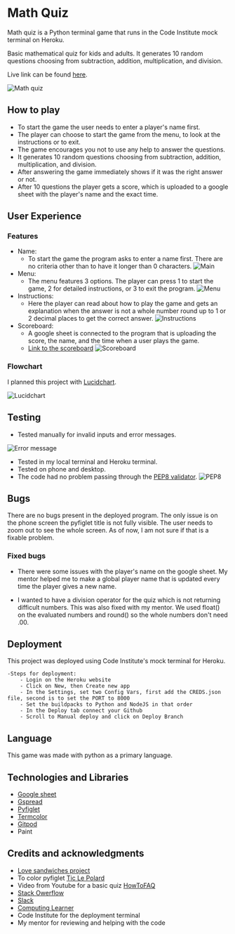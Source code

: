 # Math Quiz
Math quiz is a Python terminal game that runs in the Code Institute mock terminal on Heroku.

Basic mathematical quiz for kids and adults. 
It generates 10 random questions choosing from subtraction, addition, multiplication, and division.

Live link can be found [here](https://math-quiz-01.herokuapp.com/).

![Math quiz](/images/start.png)

## How to play

- To start the game the user needs to enter a player's name first.
- The player can choose to start the game from the menu, to look at the instructions or to exit.
- The game encourages you not to use any help to answer the questions.
- It generates 10 random questions choosing from subtraction, addition, multiplication, and division.
- After answering the game immediately shows if it was the right answer or not.
- After 10 questions the player gets a score, which is uploaded to a google sheet with the player's name and the exact time.

## User Experience 

### Features

- Name:
    - To start the game the program asks to enter a name first. There are no criteria other than to have it longer than 0 characters. 
![Main](/images/main.png)
- Menu:
    - The menu features 3 options. The player can press 1 to start the game, 2 for detailed instructions, or 3 to exit the program.
![Menu](/images/menu.png)
- Instructions:
    - Here the player can read about how to play the game and gets an explanation when the answer is not a whole number round up to 1 or 2 decimal places to get the correct answer.
![Instructions](/images/instructions.png)
- Scoreboard:
    - A google sheet is connected to the program that is uploading the score, the name, and the time when a user plays the game.
    - [Link to the scoreboard](https://docs.google.com/spreadsheets/d/17B9Sm2yHCRAlnw-Q0knb1Fnol0t7Mhr5xD8TEyN1b6c/edit?usp=sharing)
![Scoreboard](/images/scoreboard.png)

### Flowchart
I planned this project with [Lucidchart](https://www.lucidchart.com/pages/landing?utm_source=google&utm_medium=cpc&utm_campaign=_chart_en_tier1_mixed_search_brand_exact_&km_CPC_CampaignId=1490375427&km_CPC_AdGroupID=55688909257&km_CPC_Keyword=lucidchart&km_CPC_MatchType=e&km_CPC_ExtensionID=&km_CPC_Network=g&km_CPC_AdPosition=&km_CPC_Creative=442433236001&km_CPC_TargetID=aud-536921399221:kwd-33511936169&km_CPC_Country=1012365&km_CPC_Device=c&km_CPC_placement=&km_CPC_target=&gclid=CjwKCAjwlcaRBhBYEiwAK341jSFJzdwzxx-iASjR7J-Oo4KF5e2_4qGIa9Tk8RAMC1O22-GZeOswzRoCT8UQAvD_BwE).

![Lucidchart](/images/math_quiz_lucidchart.png)

## Testing

- Tested manually for invalid inputs and error messages.

![Error message](/images/error_message_1.png)
- Tested in my local terminal and Heroku terminal.
- Tested on phone and desktop.
- The code had no problem passing through the [PEP8 validator](http://pep8online.com).
![PEP8](/images/pep8.png)

## Bugs

There are no bugs present in the deployed program.
The only issue is on the phone screen the pyfiglet title is not fully visible. The user needs to zoom out to see the whole screen. As of now, I am not sure if that is a fixable problem.


### Fixed bugs

- There were some issues with the player's name on the google sheet. My mentor helped me to make a global player name that is updated every time the player gives a new name.

- I wanted to have a division operator for the quiz which is not returning difficult numbers. This was also fixed with my mentor. We used float() on the evaluated numbers and round() so the whole numbers don't need .00.

## Deployment

This project was deployed using Code Institute's mock terminal for Heroku.

    -Steps for deployment:
        - Login on the Heroku website
        - Click on New, then Create new app
        - In the Settings, set two Config Vars, first add the CREDS.json file, second is to set the PORT to 8000
        - Set the buildpacks to Python and NodeJS in that order
        - In the Deploy tab connect your Github
        - Scroll to Manual deploy and click on Deploy Branch


## Language
This game was made with python as a primary language.

## Technologies and Libraries

* [Google sheet](https://www.google.com/sheets/about/)
* [Gspread](https://pypi.org/project/gspread/)
* [Pyfiglet](https://pypi.org/project/pyfiglet/0.7/)
* [Termcolor](https://pypi.org/project/termcolor/)
* [Gitpod](https://gitpod.io/projects)
* Paint


## Credits and acknowledgments

- [Love sandwiches project](https://github.com/Code-Institute-Solutions/love-sandwiches-p5-sourcecode/tree/master/05-deployment/01-deployment-part-1)
- To color pyfiglet [Tic Le Polard](http://tic-le-polard.blogspot.com/2015/04/python-colored-ascii-art-with-pyfiglet.html)
- Video from Youtube for a basic quiz [HowToFAQ](https://www.youtube.com/watch?v=h4n_ByFuD90)
- [Stack Owerflow](https://stackoverflow.com/)
- [Slack](https://slack.com/)
- [Computing Learner](https://computinglearner.com/how-to-create-a-menu-for-a-python-console-application/)
- Code Institute for the deployment terminal
- My mentor for reviewing and helping with the code

